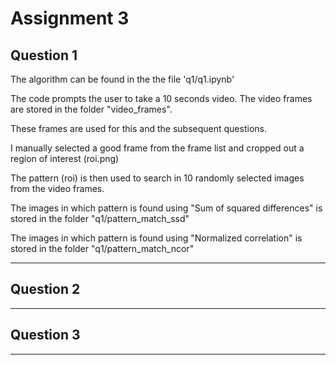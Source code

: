 # Assignment 3 

## Question 1 

The algorithm can be found in the the file 'q1/q1.ipynb' 

The code prompts the user to take a 10 seconds video. The video frames are stored in the folder "video_frames". 

These frames are used for this and the subsequent questions.

I manually selected a good frame from the frame list and cropped out a region of interest (roi.png)

The pattern (roi) is then used to search in 10 randomly selected images from the video frames. 

The images in which pattern is found using "Sum of squared differences" is stored in the folder "q1/pattern_match_ssd" 

The images in which pattern is found using "Normalized correlation" is stored in the folder "q1/pattern_match_ncor" 

<hr />

## Question 2


<hr />

## Question 3

<hr />